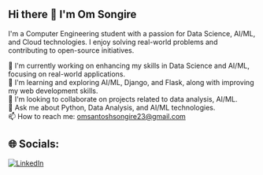 ## Hi there 👋 I'm Om Songire


I'm a Computer Engineering student with a passion for Data Science, AI/ML, and Cloud technologies. I enjoy solving real-world problems and contributing to open-source initiatives.

🔧 I'm currently working on enhancing my skills in Data Science and AI/ML, focusing on real-world applications.  
🌱 I'm learning and exploring AI/ML, Django, and Flask, along with improving my web development skills.  
🤝 I'm looking to collaborate on projects related to data analysis, AI/ML.  
💬 Ask me about Python, Data Analysis, and AI/ML technologies.  
📫 How to reach me: omsantoshsongire23@gmail.com

## 🌐 Socials:
[![LinkedIn](https://img.shields.io/badge/LinkedIn-Connect-blue?style=for-the-badge&logo=linkedin)]([https://www.linkedin.com/in/omprakashmane/](https://www.linkedin.com/in/omsongire/))


